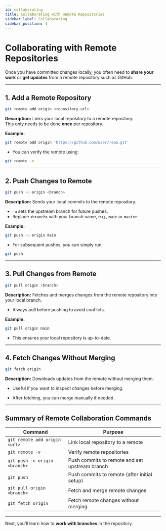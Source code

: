 ```yaml
---
id: collaborating
title: Collaborating with Remote Repositories
sidebar_label: Collaborating
sidebar_position: 4
---
```


# Collaborating with Remote Repositories

Once you have committed changes locally, you often need to **share your work** or **get updates** from a remote repository such as GitHub.

---

## 1. Add a Remote Repository

```bash
git remote add origin <repository-url>
```
**Description:** Links your local repository to a remote repository.  
This only needs to be done **once** per repository.

**Example:**  

```bash
git remote add origin 'https://github.com/user/repo.git'
```
- You can verify the remote using:

```bash
git remote -v
```
---

## 2. Push Changes to Remote

```bash
git push -u origin <branch>
```
**Description:** Sends your local commits to the remote repository.  
- `-u` sets the upstream branch for future pushes.  
- Replace `<branch>` with your branch name, e.g., `main` or `master`.

**Example:**  

```bash
git push -u origin main
```
- For subsequent pushes, you can simply run:

```bash
git push
```
---

## 3. Pull Changes from Remote

```bash
git pull origin <branch>
```
**Description:** Fetches and merges changes from the remote repository into your local branch.  
- Always pull before pushing to avoid conflicts.

**Example:**  

```bash
git pull origin main
```
- This ensures your local repository is up-to-date.

---

## 4. Fetch Changes Without Merging

```bash
git fetch origin
```
**Description:** Downloads updates from the remote without merging them.  
- Useful if you want to inspect changes before merging.

- After fetching, you can merge manually if needed.

---

## Summary of Remote Collaboration Commands

| Command                         | Purpose                                           |
|---------------------------------|-------------------------------------------------|
| `git remote add origin <url>`    | Link local repository to a remote               |
| `git remote -v`                  | Verify remote repositories                       |
| `git push -u origin <branch>`    | Push commits to remote and set upstream branch  |
| `git push`                       | Push commits to remote (after initial setup)    |
| `git pull origin <branch>`       | Fetch and merge remote changes                  |
| `git fetch origin`               | Fetch remote changes without merging            |

---

Next, you’ll learn how to **work with branches** in the repository.
